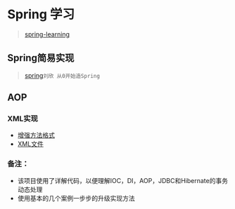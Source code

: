 # Spring 学习
> [spring-learning](https://github.com/brianway/spring-learning)

## Spring简易实现
> [spring](https://github.com/Kuangcp/java-wheel/tree/master/spring)`刘欣 从0开始造Spring`

## AOP
### XML实现

- [增强方法格式](src/main/java/com/github/kuangcp/aop/xml/Transaction.java)
- [XML文件](src/main/java/com/github/kuangcp/proxy/salary/aop/xml/applicationContext.xml)

### 备注：
- 该项目使用了详解代码，以便理解IOC，DI，AOP，JDBC和Hibernate的事务动态处理
- 使用基本的几个案例一步步的升级实现方法
